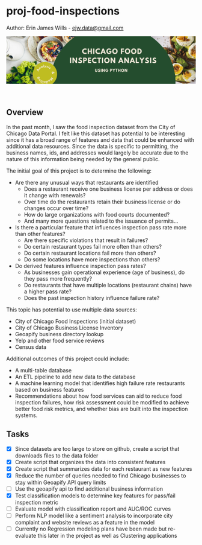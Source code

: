 # proj-food-inspections  

Author:  Erin James Wills - ejw.data@gmail.com  

![](./images/inspection-banner.png)  

<br>

## Overview 
In the past month, I saw the food inspection dataset from the City of Chicago Data Portal.  I felt like this dataset has potential to be interesting since it has a broad range of features and data that could be enhanced with additional data resources.  Since the data is specific to permitting, the business names, ids, and addresses would largely be accurate due to the nature of this information being needed by the general public.   

The initial goal of this project is to determine the following:
* Are there any unusual ways that restaurants are identified  
    - Does a restaurant receive one business license per address or does it change with renewals?
    - Over time do the restaurants retain their business license or do changes occur over time?
    - How do large organizations with food courts documented?
    - And many more questions related to the issuance of permits...
* Is there a particular feature that influences inspection pass rate more than other features?
    - Are there specific violations that result in failures?
    - Do certain restaurant types fail more often than others?
    - Do certain restaurant locations fail more than others?
    - Do some locations have more inspections than others?
* Do derived features influence inspection pass rates? 
    - As businesses gain operational experience (age of business), do they pass more frequently?
    - Do restaurants that have multiple locations (restaurant chains) have a higher pass rate?
    - Does the past inspection history influence failure rate?


This topic has potential to use multiple data sources:  
* City of Chicago Food Inspections (initial dataset)  
* City of Chicago Business License Inventory 
* Geoapify business directory lookup
* Yelp and other food service reviews
* Census data  

Additional outcomes of this project could include:
*  A multi-table database  
*  An ETL pipeline to add new data to the database
*  A machine learning model that identifies high failure rate restaurants based on business features
*  Recommendations about how food services can aid to reduce food inspection failures, how risk assessment could be modified to achieve better food risk metrics, and whether bias are built into the inspection systems.  



## Tasks
- [x] Since datasets are too large to store on github, create a script that downloads files to the data folder
- [x] Create script that organizes the data into consistent features
- [x] Create script that summarizes data for each restaurant as new features  
- [x] Reduce the number of queries needed to find Chicago businesses to stay within Geoapify API query limits
- [ ] Use the geoapify api to find additional business information
- [x] Test classification models to determine key features for pass/fail inspection metric  
- [ ] Evaluate model with classification report and AUC/ROC curves
- [ ] Perform NLP model like a sentiment analysis to incorporate city complaint and website reviews as a feature in the model  
- [ ] Currently no Regression modeling plans have been made but re-evaluate this later in the project as well as Clustering applications
